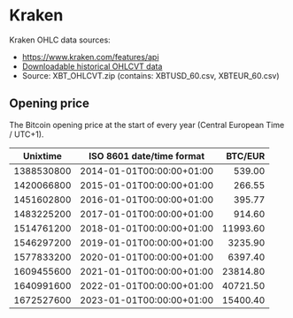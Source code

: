 # Kraken
Kraken OHLC data sources:
- https://www.kraken.com/features/api
- [Downloadable historical OHLCVT data](https://support.kraken.com/hc/en-us/articles/360047124832-Downloadable-historical-OHLCVT-Open-High-Low-Close-Volume-Trades-data)
- Source: XBT_OHLCVT.zip (contains: XBTUSD_60.csv, XBTEUR_60.csv)

## Opening price
The Bitcoin opening price at the start of every year (Central European Time / UTC+1).

| Unixtime   | ISO 8601 date/time format | BTC/EUR   |
|------------|---------------------------|----------:|
| 1388530800 | 2014-01-01T00:00:00+01:00 |    539.00 |
| 1420066800 | 2015-01-01T00:00:00+01:00 |    266.55 |
| 1451602800 | 2016-01-01T00:00:00+01:00 |    395.77 |
| 1483225200 | 2017-01-01T00:00:00+01:00 |    914.60 |
| 1514761200 | 2018-01-01T00:00:00+01:00 |  11993.60 |
| 1546297200 | 2019-01-01T00:00:00+01:00 |   3235.90 |
| 1577833200 | 2020-01-01T00:00:00+01:00 |   6397.40 |
| 1609455600 | 2021-01-01T00:00:00+01:00 |  23814.80 |
| 1640991600 | 2022-01-01T00:00:00+01:00 |  40721.50 |
| 1672527600 | 2023-01-01T00:00:00+01:00 |  15400.40 |

